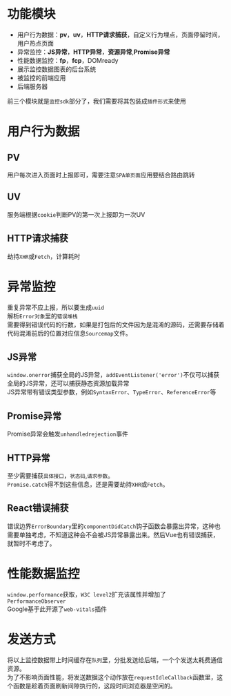 # 功能模块
- 用户行为数据：**pv**，**uv**，**HTTP请求捕获**，自定义行为埋点，页面停留时间，用户热点页面
- 异常监控：**JS异常**，**HTTP异常**，**资源异常**,**Promise异常**
- 性能数据监控：**fp**，**fcp**，DOMready
- 展示监控数据图表的后台系统
- 被监控的前端应用
- 后端服务器

前三个模块就是`监控sdk`部分了，我们需要将其包装成`插件形式`来使用
# 用户行为数据
## PV
用户每次进入页面时上报即可，需要注意`SPA单页面`应用要结合路由跳转
## UV
服务端根据`cookie`判断PV的第一次上报即为一次UV
## HTTP请求捕获
劫持`XHR`或`Fetch`，计算耗时
# 异常监控
重复异常不应上报，所以要生成`uuid`  
解析`Error对象`里的`错误堆栈`  
需要得到错误代码的行数，如果是打包后的文件因为是混淆的源码，还需要存储着代码混淆前后的位置对应信息`Sourcemap`文件。  
## JS异常
`window.onerror`捕获全局的JS异常，`addEventListener('error')`不仅可以捕获全局的JS异常，还可以捕获静态资源加载异常  
JS异常带有错误类型参数，例如`SyntaxError`、`TypeError`、`ReferenceError`等  
## Promise异常
Promise异常会触发`unhandledrejection`事件
## HTTP异常
至少需要捕获`具体接口`，`状态码`,`请求参数`。  
`Promise.catch`得不到这些信息，还是需要劫持`XHR`或`Fetch`。  
## React错误捕获
错误边界`ErrorBoundary`里的`componentDidCatch`钩子函数会暴露出异常，这种也需要单独考虑，不知道这种会不会被JS异常暴露出来。然后Vue也有错误捕获，就暂时不考虑了。
# 性能数据监控
`window.performance`获取，`W3C level2`扩充该属性并增加了`PerformanceObserver`  
Google基于此开源了`web-vitals`插件
# 发送方式
将以上监控数据带上时间缓存在`队列`里，分批发送给后端，一个个发送太耗费通信资源。  
为了不影响页面性能，将发送数据这个动作放在`requestIdleCallback`函数里，这个函数是趁着页面刷新间隙执行的，这段时间浏览器是空闲的。
